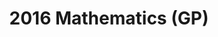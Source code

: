 ---
title: 2016 Mathematics (GP)
breadcrumb: Breadcrumb

iframe_path: 2016-Mathematics-(GP).pdf
layout: iframe
---